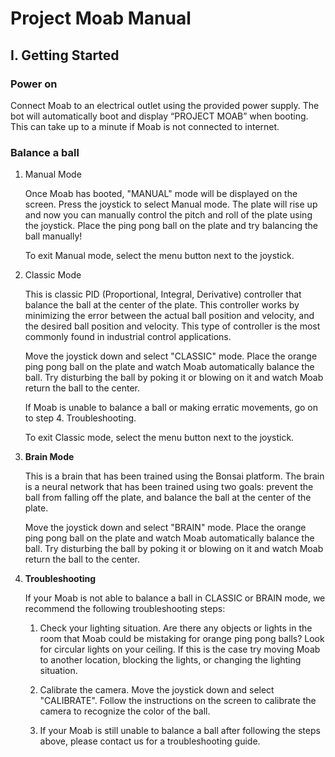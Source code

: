 # Project Moab Manual

## I. Getting Started

### Power on

Connect Moab to an electrical outlet using the provided power supply.
The bot will automatically boot and display “PROJECT MOAB” when booting.
This can take up to a minute if Moab is not connected to internet. 

### Balance a ball

1. Manual Mode

   Once Moab has booted, "MANUAL"  mode will be displayed on the
   screen. Press the joystick to select Manual mode. The plate will
   rise up and now you can manually control the pitch and roll of the
   plate using the joystick. Place the ping pong ball on the plate and
   try balancing the ball manually! 

   To exit Manual mode, select the menu button next to the joystick.

2. Classic Mode

    This is classic PID (Proportional, Integral, Derivative) controller
    that balance the ball at the center of the plate. This controller
    works by minimizing the error between the actual ball position and
    velocity, and the desired ball position and velocity. This type of
    controller is the most commonly found in industrial control
    applications.

    Move the joystick down and select "CLASSIC" mode. Place the orange
    ping pong ball on the plate and watch Moab automatically balance
    the ball. Try disturbing the ball by poking it or blowing on it and
    watch Moab return the ball to the center.

    If Moab is unable to balance a ball or making erratic movements, go
    on to step 4. Troubleshooting.

    To exit Classic mode, select the menu button next to the joystick.

3. **Brain Mode**

    This is a brain that has been trained using the Bonsai platform. The
    brain is a neural network that has been trained using two goals:
    prevent the ball from falling off the plate, and balance the ball at
    the center of the plate. 

     Move the joystick down and select "BRAIN" mode. Place the orange
     ping pong ball on the plate and watch Moab automatically balance
     the ball. Try disturbing the ball by poking it or blowing on it and
     watch Moab return the ball to the center.

4. **Troubleshooting**

    If your Moab is not able to balance a ball in CLASSIC or BRAIN mode,
    we recommend the following troubleshooting steps:

    1. Check your lighting situation. Are there any objects or lights in
       the room that Moab could be mistaking for orange ping pong balls?
       Look for circular lights on your ceiling. If this is the case try
       moving Moab to another location, blocking the lights, or changing
       the lighting situation. 

    2. Calibrate the camera. Move the joystick down and select
       "CALIBRATE". Follow the instructions on the screen to calibrate
       the camera to recognize the color of the ball.  

    3. If your Moab is still unable to balance a ball after following
       the steps above, please contact us for a troubleshooting guide.
